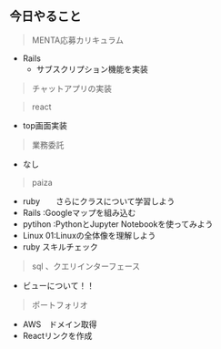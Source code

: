 ## 今日やること

> MENTA応募カリキュラム
- Rails
  - サブスクリプション機能を実装
  
 > チャットアプリの実装

  
> react
- top画面実装


> 業務委託
- なし


> paiza
- ruby　　さらにクラスについて学習しよう
- Rails :Googleマップを組み込む
- pytihon :PythonとJupyter Notebookを使ってみよう
- Linux 01:Linuxの全体像を理解しよう
- ruby スキルチェック



> sql 、クエリインターフェース
- ビューについて！！

> ポートフォリオ
 - AWS　ドメイン取得
 - Reactリンクを作成
